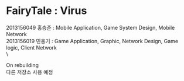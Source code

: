 # FairyTale : Virus

2013156049 홍승준 : Mobile Application, Game System Design, Mobile Network \
2013156019 민웅기 : Game Application, Graphic, Network Design, Game logic, Client Network \
\

On rebuilding \
다른 저장소 사용 예정
